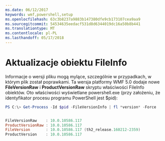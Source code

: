 ```yaml
---
ms.date: 06/12/2017
keywords: wmf,powershell,setup
ms.openlocfilehash: 63c3b8237a9883b147380dfe9cb173107cea9aa9
ms.sourcegitcommit: 54534635eedacf531d8d6344019dc16a50b8b441
ms.translationtype: MT
ms.contentlocale: pl-PL
ms.lasthandoff: 05/17/2018
---
```

# <a name="updates-to-fileinfo-object"></a>Aktualizacje obiektu FileInfo
Informacje o wersji pliku mogą mylące, szczególnie w przypadkach, w którym plik został poprawkami. Ta wersja platformy WMF 5.0 dodaje nowe **FileVersionRaw** i **ProductVersionRaw** skryptu właściwości FileInfo obiektów. Oto właściwości wyświetlane powershell.exe (przy założeniu, że identyfikator procesu programu PowerShell jest $pid):

```powershell
PS C:\> Get-Process -Id $pid -FileVersionInfo | fl *version* -Force


FileVersionRaw    : 10.0.10586.117
ProductVersionRaw : 10.0.10586.117
FileVersion       : 10.0.10586.117 (th2_release.160212-2359)
ProductVersion    : 10.0.10586.117
